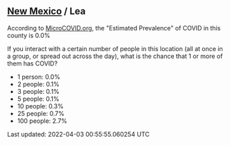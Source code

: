 
## [New Mexico](/united-states/new-mexico) / Lea

According to [MicroCOVID.org](http://microcovid.org),
the "Estimated Prevalence" of COVID in this county is 0.0%

If you interact with a certain number of people in this location
(all at once in a group, or spread out across the day), what is the chance that
1 or more of them has COVID?

- 1 person: 0.0%
- 2 people: 0.1%
- 3 people: 0.1%
- 5 people: 0.1%
- 10 people: 0.3%
- 25 people: 0.7%
- 100 people: 2.7%

Last updated: 2022-04-03 00:55:55.060254 UTC

